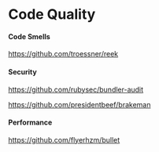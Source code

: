 # Code Quality

#### Code Smells

https://github.com/troessner/reek

#### Security

https://github.com/rubysec/bundler-audit

https://github.com/presidentbeef/brakeman

#### Performance

https://github.com/flyerhzm/bullet
